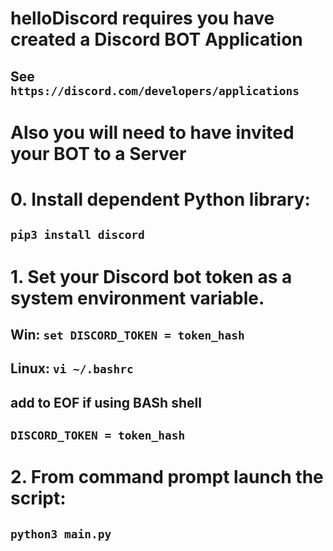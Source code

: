 # helloDiscord requires you have created a Discord BOT Application
## See `https://discord.com/developers/applications`

# Also you will need to have invited your BOT to a Server

# 0. Install dependent Python library:
##       `pip3 install discord`
# 1. Set your Discord bot token as a system environment variable.
##       Win: `set DISCORD_TOKEN = token_hash`
##      Linux: `vi ~/.bashrc`
##              add to EOF if using BASh shell
##              `DISCORD_TOKEN = token_hash`
# 2. From command prompt launch the script: 
##       `python3 main.py`
